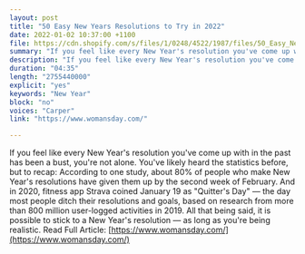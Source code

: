 ```yaml
---
layout: post
title: "50 Easy New Years Resolutions to Try in 2022"
date: 2022-01-02 10:37:00 +1100
file: https://cdn.shopify.com/s/files/1/0248/4522/1987/files/50_Easy_New_Year_s_Resolutions_to_Try_in_2022.mp3?v=1641197211
summary: "If you feel like every New Year's resolution you've come up with in the past has been a bust, you're not alone. You've likely heard the statistics before, but to recap: According to one study, about 80% of people who make New Year's resolutions have given them up by the second week of February. And in 2020, fitness app Strava coined January 19 as "Quitter's Day" — the day most people ditch their resolutions and goals, based on research from more than 800 million user-logged activities in 2019. All that being said, it is possible to stick to a New Years resolution — as long as you're being realistic."
description: "If you feel like every New Year's resolution you've come up with in the past has been a bust, you're not alone. You've likely heard the statistics before, but to recap: According to one study, about 80% of people who make New Year's resolutions have given them up by the second week of February. And in 2020, fitness app Strava coined January 19 as Quitters Day — the day most people ditch their resolutions and goals, based on research from more than 800 million user-logged activities in 2019. All that being said, it is possible to stick to a New Years resolution — as long as you're being realistic. Read Full Article:<a href='https://www.womansday.com/'>https://www.womansday.com/</a>"
duration: "04:35" 
length: "2755440000"
explicit: "yes" 
keywords: "New Year"
block: "no" 
voices: "Carper"
link: "https://www.womansday.com/"

---
```


If you feel like every New Year's resolution you've come up with in the past has been a bust, you're not alone. You've likely heard the statistics before, but to recap: According to one study, about 80% of people who make New Year's resolutions have given them up by the second week of February. And in 2020, fitness app Strava coined January 19 as "Quitter's Day" — the day most people ditch their resolutions and goals, based on research from more than 800 million user-logged activities in 2019. All that being said, it is possible to stick to a New Year's resolution — as long as you're being realistic.  Read Full Article: [https://www.womansday.com/](https://www.womansday.com/)
